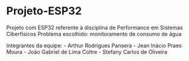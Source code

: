 # Projeto-ESP32
Projeto com ESP32 referente à disciplina de Performance em Sistemas Ciberfísicos
Problema escolhido: monitoramento de consumo de água

Integrantes da equipe: 
\- Arthur Rodrigues Pansera 
\- Jean Inácio Praes Moura
\- João Gabriel de Lima Coltre
\- Stefany Carlos de Oliveira